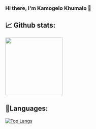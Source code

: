 ### Hi there, I'm Kamogelo Khumalo 👋

## 📈 Github stats:
<img height="180em" src="https://github-readme-stats.vercel.app/api?username=Kamo-Chip&show_icons=true&hide_border=true&hide=prs,issues,contribs&count_private=true&include_all_commits=true" />

## 📖Languages:
[![Top Langs](https://github-readme-stats.vercel.app/api/top-langs/?username=Kamo-Chip&langs_count=10&layout=compact)](https://github.com/anuraghazra/github-readme-stats)
